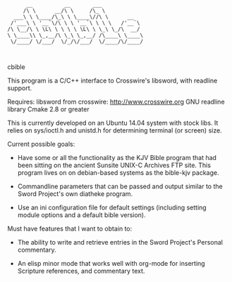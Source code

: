 ```
      __          __       ___             
     /\ \      __/\ \     /\_ \            
  ___\ \ \____/\_\ \ \____\//\ \      __   
 /'___\ \ '__`\/\ \ \ '__`\ \ \ \   /'__`\ 
/\ \__/\ \ \L\ \ \ \ \ \L\ \ \_\ \_/\  __/ 
\ \____\\ \_,__/\ \_\ \_,__/ /\____\ \____\
 \/____/ \/___/  \/_/\/___/  \/____/\/____/
                                           
                                           
```

cbible

This program is a C/C++ interface to Crosswire's libsword, with readline
support.

Requires:
  libsword from crosswire: http://www.crosswire.org
  GNU readline library
  Cmake 2.8 or greater

This is currently developed on an Ubuntu 14.04 system with stock libs. It
relies on sys/ioctl.h and unistd.h for determining terminal (or screen)
size.

Current possible goals:
* Have some or all the functionality as the KJV Bible program that
  had been sitting on the ancient Sunsite UNIX-C Archives FTP site.
  This program lives on on debian-based systems as the bible-kjv
  package.

* Commandline parameters that can be passed and output similar to
  the Sword Project's own diatheke program.

* Use an ini configuration file for default settings (including setting
  module options and a default bible version).

Must have features that I want to obtain to:
* The ability to write and retrieve entries in the Sword Project's
  Personal commentary.

* An elisp minor mode that works well with org-mode for inserting
  Scripture references, and commentary text.

